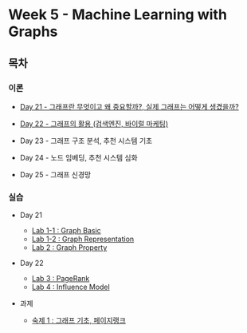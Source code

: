 # Week 5 - Machine Learning with Graphs

## 목차

### 이론

* [Day 21 - 그래프란 무엇이고 왜 중요할까?, 실제 그래프는 어떻게 생겼을까?](./Day21.md)

* [Day 22 - 그래프의 활용 (검색엔진, 바이럴 마케팅)](./Day22.md)

* Day 23 - 그래프 구조 분석, 추천 시스템 기초

* Day 24 - 노드 임베딩, 추천 시스템 심화

* Day 25 - 그래프 신경망

### 실습

* Day 21
  * [Lab 1-1 : Graph Basic](./실습/실습1_1/실습1_1.md)
  * [Lab 1-2 : Graph Representation](./실습/실습1_2.md)
  * [Lab 2 : Graph Property](실습/실습2/실습2_solution.md)
* Day 22
  * [Lab 3 : PageRank](./실습/실습3_solution.md)
  * [Lab 4 : Influence Model](./실습/실습4_solution/실습4_solution.md)

* 과제
  * [숙제 1 : 그래프 기초, 페이지랭크](./실습/hw1.md)